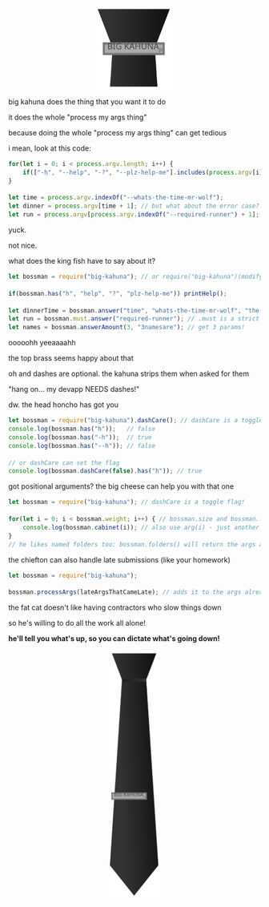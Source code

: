 <div style="text-align:center;">
<img src="./img/logo-small.svg" alt="big kahuna.js" width="150"/>
</div>

big kahuna does the thing that you want it to do

it does the whole "process my args thing"

because doing the whole "process my args thing" can get tedious

i mean, look at this code:

```javascript
for(let i = 0; i < process.argv.length; i++) {
    if(["-h", "--help", "-?", "--plz-help-me"].includes(process.argv[i])) printHelp();
}

let time = process.argv.indexOf("--whats-the-time-mr-wolf");
let dinner = process.argv[time + 1]; // but what about the error case?!
let run = process.argv[process.argv.indexOf("--required-runner") + 1]; // this is required!
```

yuck.

not nice.

what does the king fish have to say about it?

```javascript
let bossman = require("big-kahuna"); // or require("big-kahuna")(modify(process.argv));

if(bossman.has("h", "help", "?", "plz-help-me")) printHelp();

let dinnerTime = bossman.answer("time", "whats-the-time-mr-wolf", "the-time-plz");
let run = bossman.must.answer("required-runner"); // .must is a strict kahuna!
let names = bossman.answerAmount(3, "3namesare"); // get 3 params!
```

ooooohh yeeaaaahh

the top brass seems happy about that

oh and dashes are optional. the kahuna strips them when asked for them

"hang on... my devapp NEEDS dashes!"

dw. the head honcho has got you

```javascript
let bossman = require("big-kahuna").dashCare(); // dashCare is a toggle flag!
console.log(bossman.has("h"));   // false
console.log(bossman.has("-h"));  // true
console.log(bossman.has("--h")); // false

// or dashCare can set the flag
console.log(bossman.dashCare(false).has("h")); // true
```

got positional arguments? the big cheese can help you with that one

```javascript
let bossman = require("big-kahuna"); // dashCare is a toggle flag!

for(let i = 0; i < bossman.weight; i++) { // bossman.size and bossman.length work too - they're aliases!
    console.log(bossman.cabinet(i)); // also use arg(i) - just another alias to fit the theme!
}
// he likes named folders too: bossman.folders() will return the args as an object!
```

the chiefton can also handle late submissions (like your homework)

```javascript
let bossman = require("big-kahuna");

bossman.processArgs(lateArgsThatCameLate); // adds it to the args already tracked - will blindly override!
```

the fat cat doesn't like having contractors who slow things down

so he's willing to do all the work all alone!

**he'll tell you what's up, so you can dictate what's going down!**

<div style="text-align:center;"><img src="./img/logo.svg" alt="big kahuna's tie" height="500"/></div>